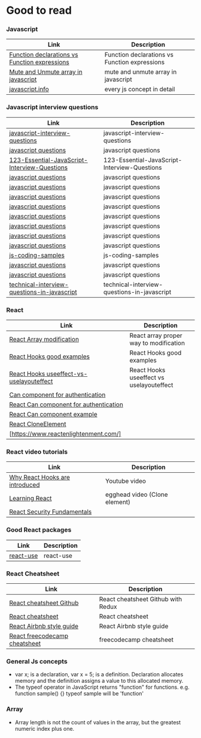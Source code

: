 
# Good to read

### Javascript
| Link | Description |
| ------ | ------ |
|  [Function declarations vs Function expressions][PlDb] | Function declarations vs Function expressions  |
|  [Mute and Unmute array in javascript][JsGooLink1] | mute and unmute array in javascript  |
|  [javascript.info][jsinfo] | every js concept in detail  |

### Javascript interview questions
| Link | Description |
| ------ | ------ |
|  [javascript-interview-questions][jsint0] | javascript-interview-questions  |
|  [javascript questions][jsint1] | javascript questions  |
|  [123-Essential-JavaScript-Interview-Questions][jsint2] | 123-Essential-JavaScript-Interview-Questions  |
|  [javascript questions][jsint2a] | javascript questions  |
|  [javascript questions][jsint3] | javascript questions  |
|  [javascript questions][jsint4] | javascript questions  |
|  [javascript questions][jsint5] | javascript questions  |
|  [javascript questions][jsint6] | javascript questions  |
|  [javascript questions][jsint7] | javascript questions  |
|  [javascript questions][jsint8] | javascript questions  |
|  [javascript questions][jsint9] | javascript questions  |
|  [js-coding-samples][jsint10] | js-coding-samples  |
|  [javascript questions][jsint11] | javascript questions  |
|  [javascript questions][jsint12] | javascript questions  |
|  [technical-interview-questions-in-javascript][jsint13] | technical-interview-questions-in-javascript  |


### React
| Link | Description |
| ------ | ------ |
|  [React Array modification][ReRe1] | React array proper way to modification  |
|  [React Hooks good examples][ReReH1] | React Hooks good examples  |
|  [React Hooks useeffect-vs-uselayouteffect][ReReH2] | React Hooks useeffect vs uselayouteffect  |
|  [Can component for authentication][ReReH3]
|  [React Can component for authentication][ReReH4]
|  [React Can component example][ReReH5]
|  [React CloneElement][ReReH8]
|  [https://www.reactenlightenment.com/]


### React video tutorials
| Link | Description |
| ------ | ------ |
|  [Why React Hooks are introduced][ReReH6] | Youtube video  |
|  [Learning React][ReReH7] | egghead video (Clone element) |
|  [React Security Fundamentals][ReReH7a]  |



### Good React packages
| Link | Description |
| ------ | ------ |
|  [react-use][rjp1] | react-use  |

### React Cheatsheet
| Link | Description |
| ------ | ------ |
|  [React cheatsheet Github][ReCh2] | React cheatsheet Github with Redux  |
|  [React cheatsheet][ReCh1] | React cheatsheet  |
|  [React Airbnb style guide][ReStG1] | React Airbnb style guide  |
|  [React freecodecamp cheatsheet ][ReStG2] | freecodecamp cheatsheet |

### General Js concepts
 - var x; is a declaration, var x = 5; is a definition. 
 Declaration allocates memory and the definition assigns a value to this allocated memory.
 - The typeof operator in JavaScript returns "function" for functions.
 e.g. function sample() {} 
 typeof sample will be 'function'


 
### Array
 - Array length is not the count of values in the array, but the greatest numeric index plus one.


[//]: # (These are reference links used in the body of this note and get stripped out when the markdown processor does its job. There is no need to format nicely because it shouldn't be seen. Thanks SO - http://stackoverflow.com/questions/4823468/store-comments-in-markdown-syntax)

   [Function declarations vs Function expressions]: <https://javascriptweblog.wordpress.com/2010/07/06/function-declarations-vs-function-expressions/>
   [PlDb]: <https://javascriptweblog.wordpress.com/2010/07/06/function-declarations-vs-function-expressions/>
   [ReCh1]: <https://jsmanifest.com/react-cheatsheet/>
   [ReCh2]: <https://github.com/vincsb/react-cheat-sheet#table-of-contents>
   [ReStG1]: <https://github.com/airbnb/javascript/tree/master/react>
   [ReRe1]: <https://www.robinwieruch.de/react-state-array-add-update-remove>
   [JsGooLink1]: <https://doesitmutate.xyz/>
   [jsinfo]: <https://javascript.info/>
   [ReReH1]: <https://usehooks.com/>
   [ReReH2]: <https://daveceddia.com/useeffect-vs-uselayouteffect/>
[ReReH3]: <https://github.com/stalniy/casl>
[ReReH4]: <https://github.com/stalniy/casl/tree/master/packages/casl-react>
[ReReH5]: <https://github.com/stalniy/casl-react-example>
[ReReH6]: <https://www.youtube.com/watch?v=6g6-nJFdb9Y>
[ReReH7]: <https://egghead.io/courses/start-learning-react>
[ReReH7a]: <https://courses.reactsecurity.io/courses/react-security-fundamentals>


[ReReH8]: <https://frontarm.com/james-k-nelson/passing-data-props-children/>
[ReStG2]: <https://www.freecodecamp.org/news/the-react-cheatsheet-for-2020/>


   
   
   
   [jsint0]: <https://github.com/topics/javascript-interview-questions>
   [jsint1]: <https://github.com/lydiahallie/javascript-questions>
   [jsint2]: <https://github.com/ganqqwerty/123-Essential-JavaScript-Interview-Questions>
   [jsint2a]: <https://github.com/amangalvedhekar/123-Essential-JavaScript-Interview-Question>
   [jsint3]: <https://github.com/sudheerj/javascript-interview-questions>
   [jsint4]: <https://github.com/yangshun/front-end-interview-handbook/blob/master/questions/javascript-questions.md>
   [jsint5]: <https://github.com/MaximAbramchuck/awesome-interview-questions#javascript>
   [jsint6]: <https://dev.to/arnavaggarwal/10-javascript-concepts-you-need-to-know-for-interviews>
   [jsint7]: <https://github.com/vvscode/js--interview-questions>
   [jsint8]: <https://github.com/yeungon/In-JavaScript-we-trust>
   [jsint9]: <https://github.com/learning-zone/javascript-interview-questions>
   [jsint10]: <https://github.com/hgopi/js-coding-samples>
   [jsint11]: <https://github.com/wiziple/technical-interview-questions-in-javascript>
   
   [jsint12]: <https://github.com/katopz/js-interview>
   [jsint13]: <https://github.com/hopeogbons/TESTDOME>
   
   [rjp1]: <https://github.com/streamich/react-use>
   
   
   
   

   
   
   
   
   
   
